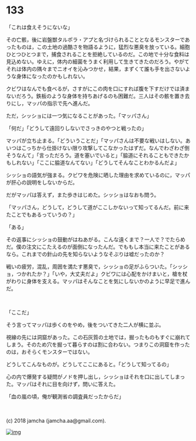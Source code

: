 # 133

「これは食えそうにないな」  

その亡骸，後に岩盤獣タルポラ・アプと名づけられることとなるモンスターであったものは，この土地の過酷さを物語るように，猛烈な悪臭を放っている。細胞ひとつひとつまで，捕食されることを拒絶しているのだ。この地で十分な食料は見込めない。ゆえに，体内の細菌をうまく利用して生きてきたのだろう。やがてそれは体内の隅々までニオイを沁みつかせ，結果，まずくて誰も手を出さないような身体になったのかもしれない。  

クビワはなんでも食べるが，さすがにこの肉を口にすれば腹を下すだけでは済まないだろう。鉄板のような身体を持ちあげるのも困難だ。三人はその骸を置き去りにし，マッパの指示で先へ進んだ。  

ただ，シッショには一つ気になることがあった。「マッパさん」  

「何だ」「どうして遠回りしないでさっきのやつと戦ったの」  

マッパが立ち止まる。「どういうことだ」「マッパさんは不要な戦いはしない。あいつはこっちから仕掛けない限り攻撃してこなかったはずだ。なんでわざわざ倒そうなんて」「言っただろう。道を塞いでいると」「脇道にそれることもできたかもしれない」「ここに脇道なんてない」「どうしてそんなことわかるんだよ」  

シッショの語気が強まる。クビワを危険に晒した理由を求めているのに，マッパが肝心の説明をしないからだ。  

だがマッパは答えず，また歩きはじめた。シッショはなおも問う。  

「マッパさん，どうして，どうして道がここしかないって知ってるんだ。前に来たことでもあるっていうの？」  

「ある」  

その返事にシッショの鼓動がはねあがる。こんな遠くまで？一人で？でたらめだ。僕の注文にこたえるのが面倒になったんだ。でももし本当に来たことがあるなら。これまでの針山の先を知らないようなそぶりは嘘だったのか？  

戦いの疲労，混乱，周囲を満たす悪臭で，シッショの足がふらついた。「シッショ，つかれたか？」「いや，大丈夫だよ」クビワには心配をかけまいと，槍を杖がわりに身体を支える。マッパはそんなことを気にしないかのように早足で進んだ。  

<br>  

「ここだ」  

そう言ってマッパは歩くのをやめ，後をついてきた二人が横に並ぶ。  

視線の先には洞窟があった。この石灰質の土地では，掘ったものもすぐに崩れてしまう。そのため穴を掘って暮らすのは割に合わない。つまりこの洞窟を作ったのは，おそらくモンスターではない。  

どうしてこんなものが。どうしてここにあると。「どうして知ってるの」  

心の内で爆発する疑問がノドを押し出し，シッショはそれを口に出してしまった。マッパはそれに目を向けず，問いに答えた。  

「血の嵐の頃，俺が観測省の調査員だったからだ」  

<br>  
<br>  
(c) 2018 jamcha (jamcha.aa@gmail.com).  

[![img](http://i.creativecommons.org/l/by-nc-sa/4.0/88x31.png)](http://creativecommons.org/licenses/by-nc-sa/4.0/deed)
